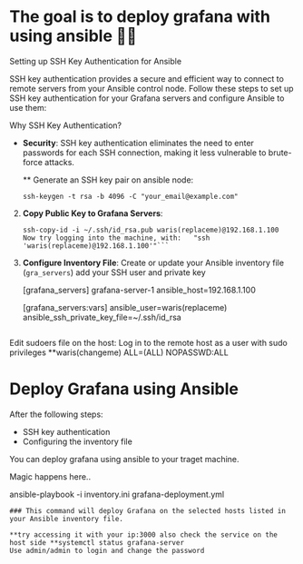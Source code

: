 # The goal is to deploy grafana with using ansible 🍟🍟


 Setting up SSH Key Authentication for Ansible

SSH key authentication provides a secure and efficient way to connect to remote servers from your Ansible control node. Follow these steps to set up SSH key authentication for your Grafana servers and configure Ansible to use them:

 Why SSH Key Authentication?

- **Security**: SSH key authentication eliminates the need to enter passwords for each SSH connection, making it less vulnerable to brute-force attacks.


  ** Generate an SSH key pair on ansible node:
   ```
   ssh-keygen -t rsa -b 4096 -C "your_email@example.com"
   ```

2. **Copy Public Key to Grafana Servers**:
   ```
   ssh-copy-id -i ~/.ssh/id_rsa.pub waris(replaceme)@192.168.1.100
   Now try logging into the machine, with:   "ssh 'waris(replaceme)@192.168.1.100'"```
3. **Configure Inventory File**:
   Create or update your Ansible inventory file (`gra_servers`) add your SSH user and private key

   [grafana_servers]
   grafana-server-1 ansible_host=192.168.1.100

   [grafana_servers:vars]
   ansible_user=waris(replaceme)
   ansible_ssh_private_key_file=~/.ssh/id_rsa
   ```
Edit sudoers file on the host: Log in to the remote host as a user with sudo privileges
**waris(changeme)  ALL=(ALL) NOPASSWD:ALL

# Deploy Grafana using Ansible

After the following steps:

- SSH key authentication
- Configuring the inventory file

You can deploy grafana using ansible to your traget machine.

Magic happens here..

ansible-playbook -i inventory.ini grafana-deployment.yml
```
### This command will deploy Grafana on the selected hosts listed in your Ansible inventory file.

**try accessing it with your ip:3000 also check the service on the host side **systemctl status grafana-server
Use admin/admin to login and change the password

